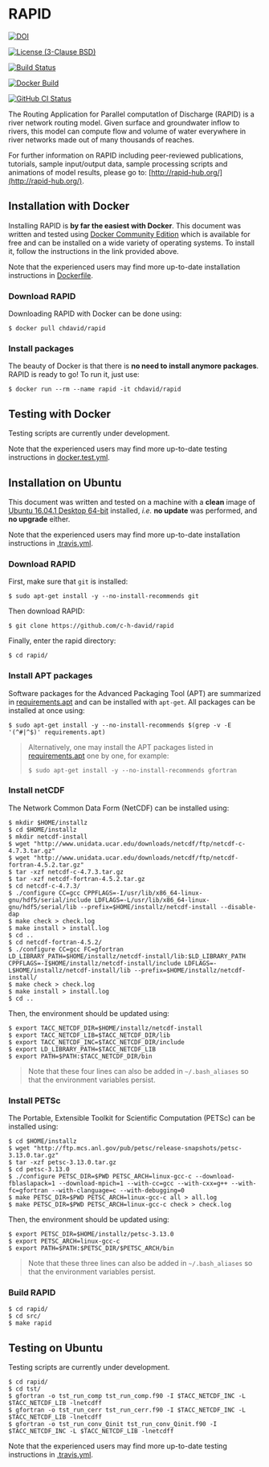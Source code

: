 # RAPID
[![DOI](https://zenodo.org/badge/DOI/10.5281/zenodo.593867.svg)](https://doi.org/10.5281/zenodo.593867)

[![License (3-Clause BSD)](https://img.shields.io/badge/license-BSD%203--Clause-yellow.svg)](https://github.com/c-h-david/rapid/blob/master/LICENSE)

[![Build Status](https://travis-ci.org/c-h-david/rapid.svg?branch=master)](https://travis-ci.org/c-h-david/rapid)

[![Docker Build](https://img.shields.io/docker/cloud/build/chdavid/rapid.svg)](https://hub.docker.com/r/chdavid/rapid/tags)

[![GitHub CI Status](https://github.com/c-h-david/rapid/actions/workflows/github_actions_CI.yml/badge.svg)](https://github.com/c-h-david/rapid/actions)

The Routing Application for Parallel computatIon of Discharge (RAPID) is a river
network routing model. Given surface and groundwater inflow to rivers, this 
model can compute flow and volume of water everywhere in river networks made out 
of many thousands of reaches. 

For further information on RAPID including peer-reviewed publications, tutorials, 
sample input/output data, sample processing scripts and animations of model 
results, please go to: 
[http://rapid-hub.org/](http://rapid-hub.org/).

## Installation with Docker
Installing RAPID is **by far the easiest with Docker**. This document was
written and tested using
[Docker Community Edition](https://www.docker.com/community-edition#/download)
which is available for free and can be installed on a wide variety of operating
systems. To install it, follow the instructions in the link provided above.

Note that the experienced users may find more up-to-date installation
instructions in
[Dockerfile](https://github.com/c-h-david/rapid/blob/master/Dockerfile).

### Download RAPID
Downloading RAPID with Docker can be done using:

```
$ docker pull chdavid/rapid
```

### Install packages
The beauty of Docker is that there is **no need to install anymore packages**.
RAPID is ready to go! To run it, just use:

```
$ docker run --rm --name rapid -it chdavid/rapid
```

## Testing with Docker
Testing scripts are currently under development.

Note that the experienced users may find more up-to-date testing instructions
in
[docker.test.yml](https://github.com/c-h-david/rapid/blob/master/docker.test.yml).

## Installation on Ubuntu
This document was written and tested on a machine with a **clean** image of 
[Ubuntu 16.04.1 Desktop 64-bit](http://old-releases.ubuntu.com/releases/16.04.1/ubuntu-16.04.1-desktop-amd64.iso)
installed, *i.e.* **no update** was performed, and **no upgrade** either. 

Note that the experienced users may find more up-to-date installation 
instructions in
[.travis.yml](https://github.com/c-h-david/rapid/blob/master/.travis.yml).

### Download RAPID
First, make sure that `git` is installed: 

```
$ sudo apt-get install -y --no-install-recommends git
```

Then download RAPID:

```
$ git clone https://github.com/c-h-david/rapid
```

Finally, enter the rapid directory:

```
$ cd rapid/
```

### Install APT packages
Software packages for the Advanced Packaging Tool (APT) are summarized in 
[requirements.apt](https://github.com/c-h-david/rapid/blob/master/requirements.apt)
and can be installed with `apt-get`. All packages can be installed at once using:

```
$ sudo apt-get install -y --no-install-recommends $(grep -v -E '(^#|^$)' requirements.apt)
```

> Alternatively, one may install the APT packages listed in 
> [requirements.apt](https://github.com/c-h-david/rapid/blob/master/requirements.apt)
> one by one, for example:
>
> ```
> $ sudo apt-get install -y --no-install-recommends gfortran
>```

### Install netCDF
The Network Common Data Form (NetCDF) can be installed using:

```
$ mkdir $HOME/installz
$ cd $HOME/installz
$ mkdir netcdf-install
$ wget "http://www.unidata.ucar.edu/downloads/netcdf/ftp/netcdf-c-4.7.3.tar.gz"
$ wget "http://www.unidata.ucar.edu/downloads/netcdf/ftp/netcdf-fortran-4.5.2.tar.gz"
$ tar -xzf netcdf-c-4.7.3.tar.gz
$ tar -xzf netcdf-fortran-4.5.2.tar.gz
$ cd netcdf-c-4.7.3/
$ ./configure CC=gcc CPPFLAGS=-I/usr/lib/x86_64-linux-gnu/hdf5/serial/include LDFLAGS=-L/usr/lib/x86_64-linux-gnu/hdf5/serial/lib --prefix=$HOME/installz/netcdf-install --disable-dap
$ make check > check.log
$ make install > install.log
$ cd ..
$ cd netcdf-fortran-4.5.2/
$ ./configure CC=gcc FC=gfortran LD_LIBRARY_PATH=$HOME/installz/netcdf-install/lib:$LD_LIBRARY_PATH CPPFLAGS=-I$HOME/installz/netcdf-install/include LDFLAGS=-L$HOME/installz/netcdf-install/lib --prefix=$HOME/installz/netcdf-install/
$ make check > check.log
$ make install > install.log
$ cd ..
```

Then, the environment should be updated using:

```
$ export TACC_NETCDF_DIR=$HOME/installz/netcdf-install
$ export TACC_NETCDF_LIB=$TACC_NETCDF_DIR/lib
$ export TACC_NETCDF_INC=$TACC_NETCDF_DIR/include
$ export LD_LIBRARY_PATH=$TACC_NETCDF_LIB
$ export PATH=$PATH:$TACC_NETCDF_DIR/bin
```

> Note that these four lines can also be added in `~/.bash_aliases` so that the 
> environment variables persist.

### Install PETSc
The Portable, Extensible Toolkit for Scientific Computation (PETSc)
can be installed using:

```
$ cd $HOME/installz
$ wget "http://ftp.mcs.anl.gov/pub/petsc/release-snapshots/petsc-3.13.0.tar.gz"
$ tar -xzf petsc-3.13.0.tar.gz
$ cd petsc-3.13.0
$ ./configure PETSC_DIR=$PWD PETSC_ARCH=linux-gcc-c --download-fblaslapack=1 --download-mpich=1 --with-cc=gcc --with-cxx=g++ --with-fc=gfortran --with-clanguage=c --with-debugging=0
$ make PETSC_DIR=$PWD PETSC_ARCH=linux-gcc-c all > all.log
$ make PETSC_DIR=$PWD PETSC_ARCH=linux-gcc-c check > check.log
```

Then, the environment should be updated using:

```
$ export PETSC_DIR=$HOME/installz/petsc-3.13.0
$ export PETSC_ARCH=linux-gcc-c
$ export PATH=$PATH:$PETSC_DIR/$PETSC_ARCH/bin
```

> Note that these three lines can also be added in `~/.bash_aliases` so that the 
> environment variables persist.
> 

### Build RAPID

```
$ cd rapid/
$ cd src/
$ make rapid
```

## Testing on Ubuntu
Testing scripts are currently under development.

```
$ cd rapid/
$ cd tst/
$ gfortran -o tst_run_comp tst_run_comp.f90 -I $TACC_NETCDF_INC -L $TACC_NETCDF_LIB -lnetcdff
$ gfortran -o tst_run_cerr tst_run_cerr.f90 -I $TACC_NETCDF_INC -L $TACC_NETCDF_LIB -lnetcdff
$ gfortran -o tst_run_conv_Qinit tst_run_conv_Qinit.f90 -I $TACC_NETCDF_INC -L $TACC_NETCDF_LIB -lnetcdff
```

Note that the experienced users may find more up-to-date testing instructions 
in
[.travis.yml](https://github.com/c-h-david/rapid/blob/master/.travis.yml).
